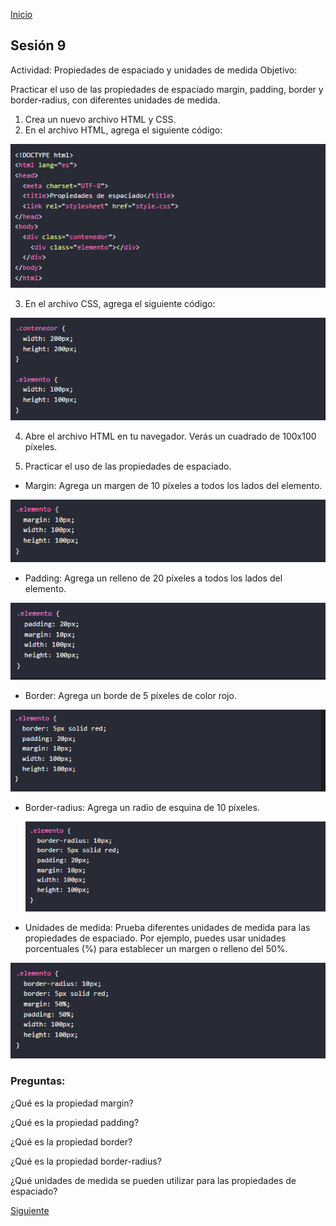 <!-- No borrar o modificar -->
[Inicio](./index.md)

## Sesión 9 

Actividad: Propiedades de espaciado y unidades de medida
Objetivo:

Practicar el uso de las propiedades de espaciado margin, padding, border y border-radius, con diferentes unidades de medida.

1. Crea un nuevo archivo HTML y CSS.
2. En el archivo HTML, agrega el siguiente código:

![Alt text](image-30.png)

3. En el archivo CSS, agrega el siguiente código:
   
![Alt text](image-31.png)

4. Abre el archivo HTML en tu navegador. Verás un cuadrado de 100x100 píxeles.

5. Practicar el uso de las propiedades de espaciado.

 * Margin: Agrega un margen de 10 píxeles a todos los lados del elemento.

![Alt text](image-32.png)

* Padding: Agrega un relleno de 20 píxeles a todos los lados del elemento.

![Alt text](image-33.png)

* Border: Agrega un borde de 5 píxeles de color rojo.

![Alt text](image-34.png)

* Border-radius: Agrega un radio de esquina de 10 píxeles. 
  
  ![Alt text](image-35.png)

* Unidades de medida: Prueba diferentes unidades de medida para las propiedades de espaciado. Por ejemplo, puedes usar unidades porcentuales (%) para establecer un margen o relleno del 50%.

![Alt text](image-36.png)

### Preguntas:

¿Qué es la propiedad margin?

¿Qué es la propiedad padding?

¿Qué es la propiedad border?

¿Qué es la propiedad border-radius?

¿Qué unidades de medida se pueden utilizar para las propiedades de espaciado?





[Siguiente](./sesion10.md)
